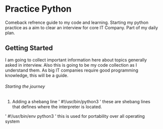 # Practice Python

Comeback refrence guide to my code and learning. Starting my python practice as a aim to clear an interview for core IT Company. Part of my daily plan.

## Getting Started

I am going to collect important information here about topics generally asked in interview. Also this is going to be my code collection as I understand them.
As big IT companies require good programming knowledge, this will be a guide.

###### Starting the journey

1. Adding a shebang line
  ' #!/usr/bin/python3 '
  these are shebang lines that defines where the interpreter is located.

  ' #!/usr/bin/env python3 '
  this is used for portability over all operating system
